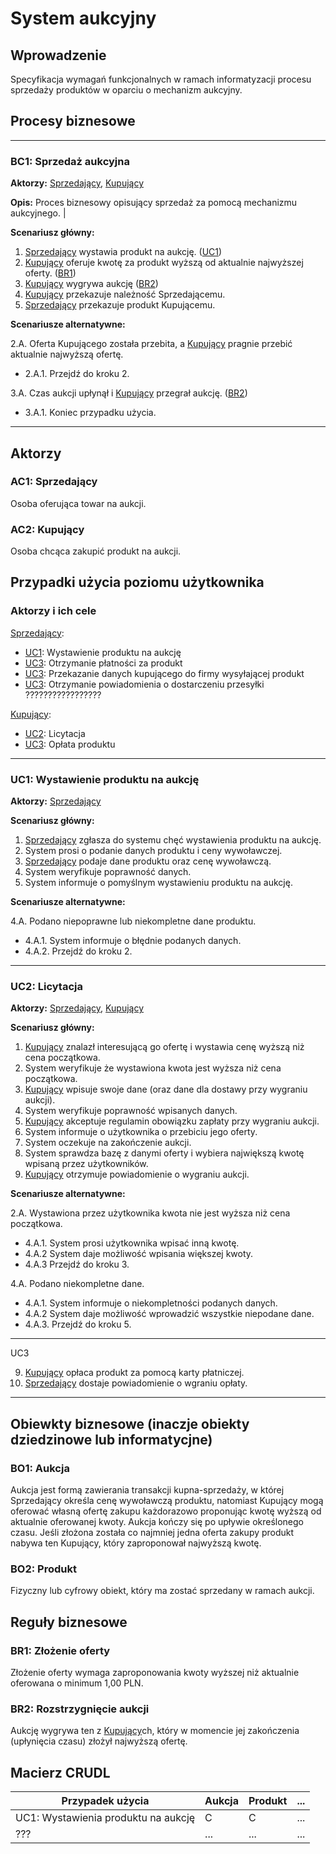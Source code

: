 # System aukcyjny

## Wprowadzenie

Specyfikacja wymagań funkcjonalnych w ramach informatyzacji procesu sprzedaży produktów w oparciu o mechanizm aukcyjny. 

## Procesy biznesowe

---
<a id="bc1"></a>
### BC1: Sprzedaż aukcyjna 

**Aktorzy:** [Sprzedający](#ac1), [Kupujący](#ac2)

**Opis:** Proces biznesowy opisujący sprzedaż za pomocą mechanizmu aukcyjnego. |

**Scenariusz główny:**
1. [Sprzedający](#ac1) wystawia produkt na aukcję. ([UC1](#uc1))
2. [Kupujący](#ac2) oferuje kwotę za produkt wyższą od aktualnie najwyższej oferty. ([BR1](#br1))
3. [Kupujący](#ac2) wygrywa aukcję ([BR2](#br2))
4. [Kupujący](#ac2) przekazuje należność Sprzedającemu.
5. [Sprzedający](#ac1) przekazuje produkt Kupującemu.

**Scenariusze alternatywne:** 

2.A. Oferta Kupującego została przebita, a [Kupujący](#ac2) pragnie przebić aktualnie najwyższą ofertę.
* 2.A.1. Przejdź do kroku 2.

3.A. Czas aukcji upłynął i [Kupujący](#ac2) przegrał aukcję. ([BR2](#br2))
* 3.A.1. Koniec przypadku użycia.

---

## Aktorzy

<a id="ac1"></a>
### AC1: Sprzedający

Osoba oferująca towar na aukcji.

<a id="ac2"></a>
### AC2: Kupujący

Osoba chcąca zakupić produkt na aukcji.


## Przypadki użycia poziomu użytkownika

### Aktorzy i ich cele

[Sprzedający](#ac1):
* [UC1](#uc1): Wystawienie produktu na aukcję
* [UC3](#uc3): Otrzymanie płatności za produkt
* [UC3](#uc3): Przekazanie danych kupującego do firmy wysyłającej produkt
* [UC3](#uc3): Otrzymanie powiadomienia o dostarczeniu przesyłki ?????????????????

[Kupujący](#ac2):
* [UC2](#uc2): Licytacja
* [UC3](#uc3): Opłata produktu

---
<a id="uc1"></a>
### UC1: Wystawienie produktu na aukcję

**Aktorzy:** [Sprzedający](#ac1)

**Scenariusz główny:**
1. [Sprzedający](#ac1) zgłasza do systemu chęć wystawienia produktu na aukcję.
2. System prosi o podanie danych produktu i ceny wywoławczej.
3. [Sprzedający](#ac1) podaje dane produktu oraz cenę wywoławczą.
4. System weryfikuje poprawność danych.
5. System informuje o pomyślnym wystawieniu produktu na aukcję.

**Scenariusze alternatywne:** 

4.A. Podano niepoprawne lub niekompletne dane produktu.
* 4.A.1. System informuje o błędnie podanych danych.
* 4.A.2. Przejdź do kroku 2.

---

<a id="uc2"></a>
### UC2: Licytacja

**Aktorzy:** [Sprzedający](#ac1), [Kupujący](#ac2)

**Scenariusz główny:**
1. [Kupujący](#ac2) znalazł interesującą go ofertę i wystawia cenę wyższą niż cena początkowa.
2. System weryfikuje że wystawiona kwota jest wyższa niż cena początkowa.
3. [Kupujący](#ac2) wpisuje swoje dane (oraz dane dla dostawy przy wygraniu aukcji).
4. System weryfikuje poprawność wpisanych danych.
5. [Kupujący](#ac2) akceptuje regulamin obowiązku zapłaty przy wygraniu aukcji.
6. System informuje o użytkownika o przebiciu jego oferty.
7. System oczekuje na zakończenie aukcji. 
8. System sprawdza bazę z danymi oferty i wybiera największą kwotę wpisaną przez użytkowników.
9. [Kupujący](#ac2) otrzymuje powiadomienie o wygraniu aukcji.



**Scenariusze alternatywne:** 

2.A. Wystawiona przez użytkownika kwota nie jest wyższa niż cena początkowa.
* 4.A.1. System prosi użytkownika wpisać inną kwotę.
* 4.A.2  System daje możliwość wpisania większej kwoty.
* 4.A.3  Przejdź do kroku 3.

4.A. Podano niekompletne dane.
* 4.A.1. System informuje o niekompletności podanych danych.
* 4.A.2  System daje możliwość wprowadzić wszystkie niepodane dane.
* 4.A.3. Przejdź do kroku 5.

---
UC3

9. [Kupujący](#ac2) opłaca produkt za pomocą karty płatniczej.
10. [Sprzedający](#ac1) dostaje powiadomienie o wgraniu opłaty.
---

## Obiewkty biznesowe (inaczje obiekty dziedzinowe lub informatycjne)

### BO1: Aukcja

Aukcja jest formą zawierania transakcji kupna-sprzedaży, w której Sprzedający określa cenę wywoławczą produktu, natomiast Kupujący mogą oferować własną ofertę zakupu każdorazowo proponując kwotę wyższą od aktualnie oferowanej kwoty. Aukcja kończy się po upływie określonego czasu. Jeśli złożona została co najmniej jedna oferta zakupy produkt nabywa ten Kupujący, który zaproponował najwyższą kwotę. 

### BO2: Produkt

Fizyczny lub cyfrowy obiekt, który ma zostać sprzedany w ramach aukcji.

## Reguły biznesowe

<a id="br1"></a>
### BR1: Złożenie oferty

Złożenie oferty wymaga zaproponowania kwoty wyższej niż aktualnie oferowana o minimum 1,00 PLN.


<a id="br2"></a>
### BR2: Rozstrzygnięcie aukcji

Aukcję wygrywa ten z [Kupujący](#ac2)ch, który w momencie jej zakończenia (upłynięcia czasu) złożył najwyższą ofertę.

## Macierz CRUDL


| Przypadek użycia                                  | Aukcja | Produkt | ... |
| ------------------------------------------------- | ------ | ------- | --- |
| UC1: Wystawienia produktu na aukcję               |    C   |    C    | ... |
| ???                                               |  ...   |  ...    | ... |


